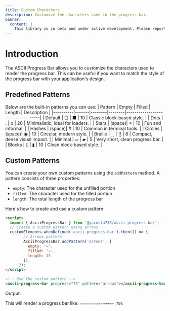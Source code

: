 ```yaml
---
title: Custom Characters
description: Customize the characters used in the progress bar.
banner:
  content: |
    This library is in beta and under active development. Please report any issues or suggestions on <a href="https://github.com/yacosta738/ascii-progress-bar/issues" target="_blank">GitHub</a>.
---
```


# Introduction

The ASCII Progress Bar allows you to customize the characters used to render the progress bar. This can be useful if you want to match the style of the progress bar with your application's design.

## Predefined Patterns

Below are the built-in patterns you can use:
| Pattern  | Empty | Filled | Length | Description                       |
|----------|-------|--------|--------|-----------------------------------|
| Default  | □     | ■      | 10     | Classic block-based style.        |
| Dots     | .     | o      | 20     | Minimalistic, ideal for loaders.  |
| Stars    | (space)| *     | 10     | Fun and informal.                 |
| Hashes   | (space)| #     | 10     | Common in terminal tools.         |
| Circles  | (space)| ◉     | 10     | Circular, modern style.           |
| Braille  | ⣀    | ⣿     | 8      | Compact, dense visual impact.     |
| Minimal  | ▱     | ▰      | 5      | Very short, clean progress bar.   |
| Blocks   | ▯     | ▮      | 10     | Clean block-based style.          |

## Custom Patterns

You can create your own custom patterns using the `addPattern` method. A pattern consists of three properties:
- `empty`: The character used for the unfilled portion
- `filled`: The character used for the filled portion
- `length`: The total length of the progress bar

Here's how to create and use a custom pattern:

```html
<script>
  import { AsciiProgressBar } from '@yacosta738/ascii-progress-bar';
  // Create a custom pattern using arrows
  customElements.whenDefined('ascii-progress-bar').then(() => {
        // Arrows pattern
        AsciiProgressBar.addPattern('arrows', {
          empty: '→',
          filled: '⇒',
          length: 15
        });
      });
</script>

<!-- Use the custom pattern -->
<ascii-progress-bar progress="75" pattern="arrows"></ascii-progress-bar>
```

Output:

This will render a progress bar like:
`⇒⇒⇒⇒⇒⇒⇒⇒⇒⇒→→→→→ 75%`